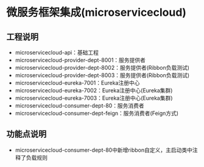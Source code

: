 # 微服务框架集成(microservicecloud)

## 工程说明
* microservicecloud-api：基础工程
* microservicecloud-provider-dept-8001：服务提供者
* microservicecloud-provider-dept-8002：服务提供者(Ribbon负载测试)
* microservicecloud-provider-dept-8003：服务提供者(Ribbon负载测试)
* microservicecloud-eureka-7001：Eureka注册中心
* microservicecloud-eureka-7002：Eureka注册中心(Eureka集群)
* microservicecloud-eureka-7003：Eureka注册中心(Eureka集群)
* microservicecloud-consumer-dept-80：服务消费者
* microservicecloud-consumer-dept-feign：服务消费者(Feign方式)

## 功能点说明
* microservicecloud-consumer-dept-80中新增ribbon自定义，主启动类中注释了负载规则
